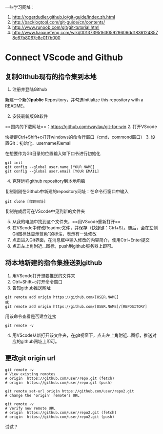 一些学习网址：
1. http://rogerdudler.github.io/git-guide/index.zh.html
2. http://backlogtool.com/git-guide/cn/contents/
3. http://www.runoob.com/git/git-tutorial.html
4. http://www.liaoxuefeng.com/wiki/0013739516305929606dd18361248578c67b8067c8c017b000



# Connect VScode and Github
## 复制Github现有的指令集到本地
1. 注册并登陆Github

新建一个新的**public** Repository，并勾选Initialize this repository with a README。

2. 安装最新版Git软件

==国内的下载网址==：https://github.com/waylau/git-for-win
2. 打开VScode

快捷键Ctrl+Shift+c打开windows的命令行窗口（cmd，commond窗口）
3. 设置Git：初始化、username和email

在想要作为Git目录的位置输入如下口令进行初始化
```
git init
git config --global user.name [YOUR NAME]
git config --global user.email [YOUR EMAIL]
```
4. 克隆远程github repository到本地电脑

复制刚刚在Github中新建的repository网址：在命令行窗口中输入
```
git clone [你的网址]
```
复制完成后可在VScode中见到新的文件夹

5. 从我的电脑中找到这个文件夹，==用VScode重新打开==
6. 在VScode中修改Readme文件，并保存（快捷键：Ctrl+S）。随后，会在左侧Git图标处显示蓝色1的标注，表示有一处修改
7. 点击进入Git界面，在消息框中输入修改的内容简介，使用Ctrl+Enter提交
8. 点击左上角附近...图标，push到github服务器上即可。

## 将本地新建的指令集推送到github
1. 用VScode打开想要推送的文件夹
2. Ctrl+Shift+c打开命令窗口
3. 告知github推送网址

```
git remote add origin https://github.com/[USER.NAME]
或
git remote add origin https://github.com/[USER.NAME]/[REPOSITORY]
```
用该命令查看是否建立连接

```
git remote -v
```
4. 用VScode从新打开该文件夹，在git视窗下，点击左上角附近...图标，推送对应的github网址上即可。

## 更改git origin url
```
git remote -v
# View existing remotes
# origin  https://github.com/user/repo.git (fetch)
# origin  https://github.com/user/repo.git (push)

git remote set-url origin https://github.com/user/repo2.git
# Change the 'origin' remote's URL

git remote -v
# Verify new remote URL
# origin  https://github.com/user/repo2.git (fetch)
# origin  https://github.com/user/repo2.git (push)
```

试试？